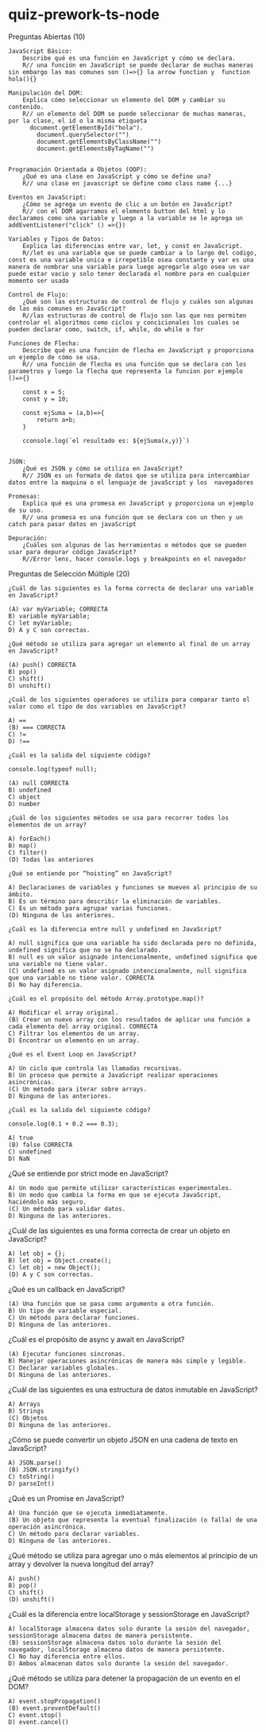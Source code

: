 # quiz-prework-ts-node

Preguntas Abiertas (10)

    JavaScript Básico:
        Describe qué es una función en JavaScript y cómo se declara.
        R// una función en JavaScript se puede declarar de muchas maneras sin embargo las mas comunes son ()=>{} la arrow function y  function hola(){}

    Manipulación del DOM:
        Explica cómo seleccionar un elemento del DOM y cambiar su contenido.
        R// un elemento del DOM se puede seleccionar de muchas maneras, por la clase, el id o la misma etiqueta 
          document.getElementById("hola").
            document.querySelector("")
            document.getElementsByClassName("")
            document.getElementsByTagName("")


    Programación Orientada a Objetos (OOP):
        ¿Qué es una clase en JavaScript y cómo se define una?
        R// una clase en javascript se define como class name {...}

    Eventos en JavaScript:
        ¿Cómo se agrega un evento de clic a un botón en JavaScript?
        R// con el DOM agarramos el elemento button del html y lo declaramos como una variable y luego a la variable se le agrega un addEventListener("click" () =>{})
            
    Variables y Tipos de Datos:
        Explica las diferencias entre var, let, y const en JavaScript.
        R//let es una variable que se puede cambiar a lo largo del codigo, const es una variable unica e irrepetible osea constante y var es una manera de nombrar una variable para luego agregarle algo osea un var puede estar vacio y solo tener declarada el nombre para en cualquier momento ser usada

    Control de Flujo:
        ¿Qué son las estructuras de control de flujo y cuáles son algunas de las más comunes en JavaScript?
        R//las estructuras de control de flujo son las que nos permiten controlar el algoritmos como ciclos y concicionales los cuales se pueden declarar como, switch, if, while, do while o for

    Funciones de Flecha:
        Describe qué es una función de flecha en JavaScript y proporciona un ejemplo de cómo se usa.
        R// una función de flecha es una función que se declara con los parametros y luego la flecha que representa la funcion por ejemplo ()=>{}

        const x = 5;
        const y = 10;

        const ejSuma = (a,b)=>{
            return a+b;
        }

        cconsole.log(`el resultado es: ${ejSuma(x,y)}`)


    JSON:
        ¿Qué es JSON y cómo se utiliza en JavaScript?
        R// JSON es un formato de datos que se utiliza para intercambiar datos entre la maquina o el lenguaje de javaScript y los  navegadores

    Promesas:
        Explica qué es una promesa en JavaScript y proporciona un ejemplo de su uso.
        R// una promesa es una función que se declara con un then y un catch para pasar datos en javaScript

    Depuración:
        ¿Cuáles son algunas de las herramientas o métodos que se pueden usar para depurar código JavaScript?
        R//Error lens, hacer console.logs y breakpoints en el navegador

Preguntas de Selección Múltiple (20)

    ¿Cuál de las siguientes es la forma correcta de declarar una variable en JavaScript?

    (A) var myVariable; CORRECTA
    B) variable myVariable;
    C) let myVariable;
    D) A y C son correctas.

    ¿Qué método se utiliza para agregar un elemento al final de un array en JavaScript?

    (A) push() CORRECTA
    B) pop()
    C) shift()
    D) unshift()

    ¿Cuál de los siguientes operadores se utiliza para comparar tanto el valor como el tipo de dos variables en JavaScript?

    A) == 
    (B) === CORRECTA
    C) !=
    D) !==

    ¿Cuál es la salida del siguiente código?

    console.log(typeof null);

    (A) null CORRECTA
    B) undefined
    C) object
    D) number

    ¿Cuál de los siguientes métodos se usa para recorrer todos los elementos de un array?

    A) forEach()
    B) map()
    C) filter()
    (D) Todas las anteriores 

    ¿Qué se entiende por “hoisting” en JavaScript?

    A) Declaraciones de variables y funciones se mueven al principio de su ámbito.
    B) Es un término para describir la eliminación de variables.
    C) Es un método para agrupar varias funciones.
    (D) Ninguna de las anteriores. 

    ¿Cuál es la diferencia entre null y undefined en JavaScript?

    A) null significa que una variable ha sido declarada pero no definida, undefined significa que no se ha declarado.
    B) null es un valor asignado intencionalmente, undefined significa que una variable no tiene valor.
    (C) undefined es un valor asignado intencionalmente, null significa que una variable no tiene valor. CORRECTA
    D) No hay diferencia.

    ¿Cuál es el propósito del método Array.prototype.map()?

    A) Modificar el array original.
    (B) Crear un nuevo array con los resultados de aplicar una función a cada elemento del array original. CORRECTA
    C) Filtrar los elementos de un array.
    D) Encontrar un elemento en un array.

    ¿Qué es el Event Loop en JavaScript?

    A) Un ciclo que controla las llamadas recursivas. 
    B) Un proceso que permite a JavaScript realizar operaciones asincrónicas.
    (C) Un método para iterar sobre arrays.
    D) Ninguna de las anteriores.

    ¿Cuál es la salida del siguiente código?

    console.log(0.1 + 0.2 === 0.3);

    A) true 
    (B) false CORRECTA
    C) undefined
    D) NaN

¿Qué se entiende por strict mode en JavaScript?

    A) Un modo que permite utilizar características experimentales.
    B) Un modo que cambia la forma en que se ejecuta JavaScript, haciéndolo más seguro.
    (C) Un método para validar datos. 
    D) Ninguna de las anteriores.

¿Cuál de las siguientes es una forma correcta de crear un objeto en JavaScript?

    A) let obj = {};
    B) let obj = Object.create();
    C) let obj = new Object();
    (D) A y C son correctas. 

¿Qué es un callback en JavaScript?

    (A) Una función que se pasa como argumento a otra función. 
    B) Un tipo de variable especial.
    C) Un método para declarar funciones.
    D) Ninguna de las anteriores.

¿Cuál es el propósito de async y await en JavaScript?

    (A) Ejecutar funciones síncronas. 
    B) Manejar operaciones asincrónicas de manera más simple y legible.
    C) Declarar variables globales.
    D) Ninguna de las anteriores.

¿Cuál de las siguientes es una estructura de datos inmutable en JavaScript?

    A) Arrays
    B) Strings
    (C) Objetos 
    D) Ninguna de las anteriores.

¿Cómo se puede convertir un objeto JSON en una cadena de texto en JavaScript?

    A) JSON.parse()
    (B) JSON.stringify()
    C) toString()
    D) parseInt()

¿Qué es un Promise en JavaScript?

    A) Una función que se ejecuta inmediatamente.
    (B) Un objeto que representa la eventual finalización (o falla) de una operación asincrónica.
    C) Un método para declarar variables.
    D) Ninguna de las anteriores.

¿Qué método se utiliza para agregar uno o más elementos al principio de un array y devolver la nueva longitud del array?

    A) push()
    B) pop()
    C) shift()
    (D) unshift()

¿Cuál es la diferencia entre localStorage y sessionStorage en JavaScript?

    A) localStorage almacena datos solo durante la sesión del navegador, sessionStorage almacena datos de manera persistente.
    (B) sessionStorage almacena datos solo durante la sesión del navegador, localStorage almacena datos de manera persistente.
    C) No hay diferencia entre ellos.
    D) Ambos almacenan datos solo durante la sesión del navegador.

¿Qué método se utiliza para detener la propagación de un evento en el DOM?

    A) event.stopPropagation()
    (B) event.preventDefault()
    C) event.stop()
    D) event.cancel()

